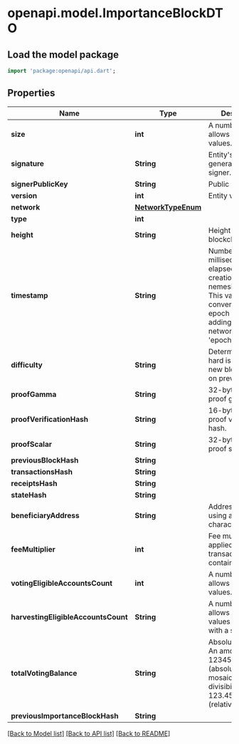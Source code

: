 # openapi.model.ImportanceBlockDTO

## Load the model package
```dart
import 'package:openapi/api.dart';
```

## Properties
Name | Type | Description | Notes
------------ | ------------- | ------------- | -------------
**size** | **int** | A number that allows uint 32 values. | 
**signature** | **String** | Entity's signature generated by the signer. | 
**signerPublicKey** | **String** | Public key. | 
**version** | **int** | Entity version. | 
**network** | [**NetworkTypeEnum**](NetworkTypeEnum.md) |  | 
**type** | **int** |  | 
**height** | **String** | Height of the blockchain. | 
**timestamp** | **String** | Number of milliseconds elapsed since the creation of the nemesis block. This value can be converted to epoch time by adding the network's 'epochAdjustment'. | 
**difficulty** | **String** | Determines how hard is to harvest a new block, based on previous blocks. | 
**proofGamma** | **String** | 32-bytes VRF proof gamma. | 
**proofVerificationHash** | **String** | 16-bytes VRF proof verification hash. | 
**proofScalar** | **String** | 32-bytes VRF proof scalar. | 
**previousBlockHash** | **String** |  | 
**transactionsHash** | **String** |  | 
**receiptsHash** | **String** |  | 
**stateHash** | **String** |  | 
**beneficiaryAddress** | **String** | Address encoded using a 32-character set. | 
**feeMultiplier** | **int** | Fee multiplier applied to transactions contained in block. | 
**votingEligibleAccountsCount** | **int** | A number that allows uint 32 values. | 
**harvestingEligibleAccountsCount** | **String** | A number that allows uint 64 values represented with a string. | 
**totalVotingBalance** | **String** | Absolute amount. An amount of 123456789 (absolute) for a mosaic with divisibility 6 means 123.456789 (relative). | 
**previousImportanceBlockHash** | **String** |  | 

[[Back to Model list]](../README.md#documentation-for-models) [[Back to API list]](../README.md#documentation-for-api-endpoints) [[Back to README]](../README.md)


